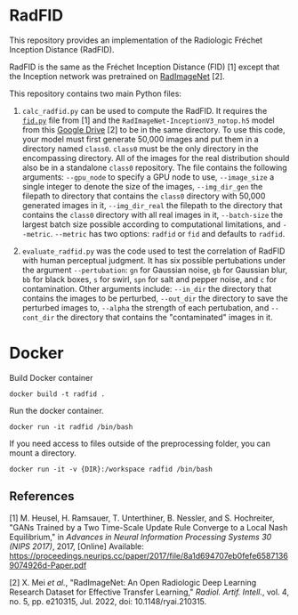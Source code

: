 # RadFID

This repository provides an implementation of the Radiologic Fréchet Inception Distance (RadFID).

RadFID is the same as the Fréchet Inception Distance (FID) [1] except that the Inception network was pretrained on [RadImageNet](https://www.radimagenet.com/) [2].

This repository contains two main Python files:

1. `calc_radfid.py` can be used to compute the RadFID. 
It requires the [`fid.py`](https://github.com/bioinf-jku/TTUR/blob/master/fid.py) file from [1] and the `RadImageNet-InceptionV3_notop.h5` model from this [Google Drive](https://drive.google.com/file/d/1UgYviv2K6QPM1SCexqqab5-yTgwoAFEc/view) [2] to be in the same directory.
To use this code, your model must first generate 50,000 images and put them in a directory named `class0`.
`class0` must be the only directory in the encompassing directory.
All of the images for the real distribution should also be in a standalone `class0` repository.
The file contains the following arguments: `--gpu_node` to specify a GPU node to use, `--image_size` a single integer to denote the size of the images, `--img_dir_gen` the filepath to directory that contains the `class0` directory with 50,000 generated images in it, `--img_dir_real` the filepath to the directory that contains the `class0` directory with all real images in it, `--batch-size` the largest batch size possible according to computational limitations, and `--metric`.
`--metric` has two options: `radfid` or `fid` and defaults to `radfid`.

2. `evaluate_radfid.py` was the code used to test the correlation of RadFID with human perceptual judgment.
It has six possible pertubations under the argument `--pertubation`: `gn` for Gaussian noise, `gb` for Gaussian blur, `bb` for black boxes, `s` for swirl, `spn` for salt and pepper noise, and `c` for contamination.
Other arguments include: `--in_dir` the directory that contains the images to be perturbed, `--out_dir` the directory to save the perturbed images to, `--alpha` the strength of each pertubation, and `--cont_dir` the directory that contains the "contaminated" images in it.

# Docker

Build Docker container
```
docker build -t radfid .
```

Run the docker container.
```
docker run -it radfid /bin/bash
```

If you need access to files outside of the preprocessing folder, you can mount a directory.
```
docker run -it -v {DIR}:/workspace radfid /bin/bash
```
## References

[1] M. Heusel, H. Ramsauer, T. Unterthiner, B. Nessler, and S. Hochreiter, "GANs Trained by a Two Time-Scale Update Rule Converge to a Local Nash Equilibrium," in *Advances in Neural Information Processing Systems 30 (NIPS 2017)*, 2017, [Online] Available: https://proceedings.neurips.cc/paper/2017/file/8a1d694707eb0fefe65871369074926d-Paper.pdf

[2] X. Mei *et al.*, "RadImageNet: An Open Radiologic Deep Learning Research Dataset for Effective Transfer Learning," *Radiol. Artif. Intell.*, vol. 4, no. 5, pp. e210315, Jul. 2022, doi: 10.1148/ryai.210315.
